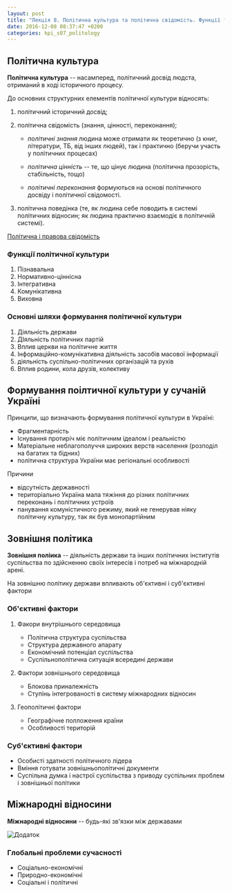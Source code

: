 ```yaml
---
layout: post
title: "Лекція 8. Політична культура та політична свідомість. Функції та шляхи формування політичної культури. Міжнародна політика та безпека. Зовнішня політика України, національні інтереси."
date: 2016-12-08 08:37:47 +0200
categories: kpi_s07_politology
---
```


## Політична культура

**Політична культура** -- насамперед, політичний досвід людста, отриманий в ході історичного процесу.

До основних структурних елементів політичної культури відносять:

1. політичний історичний досвід;
2. політична свідомість (знання, цінності, переконання);
   
   - _політичні знання_ людина може отримати як теоретично (з книг, літератури, ТБ, від інших людей), так і практично (беручи участь у політичних процесах)

   - _політична цінність_ -- те, що цінує людина (політична прозорість, стабільність, тощо)

   - _політичні переконання_ формуються на основі політичного досвіду і політичної свідомості.

3. політична поведінка (те, як людина себе поводить в системі політичних відносин; як людина практично взаємодіє в політичній системі).

<u>Політична і правова свідомість</u>

### Функції політичної культури

1. Пізнавальна
2. Нормативно-ціннісна
3. Інтегративна
4. Комунікативна
5. Виховна

### Основні шляхи формування політичної культури

1. Діяльність держави
2. ДІяльність політичних партій
3. Вплив церкви на політичне життя
4. Інформаційно-комунікативна діяльність засобів масової інформації
5. діяльність суспільно-політичних організацій та рухів
6. Вплив родини, кола друзів, колективу

## Формування поілтичної культури у сучаній Україні

Принципи, що визначають формування політичної культури в Україні:

- Фрагментарність
- Існування протиріч міє політичним ідеалом і реальністю
- Матеріальне неблагополуччя широких верств населення (розподіл на багатих та бідних)
- політична структура України має регіональні особливості

Причини

- відсутність державності
- територіально Україна мала тяжіння до різних політичних переконань і політичних устроїв
- панування комуністичного режиму, який не генерував ніяку політичну культуру, так як був монопартійним

## Зовнішня політика

**Зовнішня поліика** -- діяльність держави та інших політичних інститутів суспільства по здійсненню своїх інтересів і потреб на міжнародній арені.

На зовнішню політику держави впливають об'єктивні і суб'єктивні фактори

### Об'єктивні фактори

1. Факори внутрішнього середовища
   
   - Політична структура суспільства
   - Структура державного апарату
   - Економічний потенціал суспільства
   - Суспільнополітична ситуація всередині держави

2. Фактори зовнішнього середовища

   - Блокова приналежність
   - Ступінь інтегрованості в систему міжнародних відносин

3. Геополітичні фактори

   - Географічне полложення країни
   - Особливості територій

### Cуб'єктивні фактори

- Особисті здатності політичного лідера
- Вміння готувати зовнішньополітичні документи
- Суспільна думка і настрої суспільства з приводу суспільних проблем і зовнішньої політики

## Міжнародні відносини

**Міжнародні відносини** -- будь-які зв'язки між державами

![Додаток](https://pp.vk.me/c636020/v636020122/36e10/nUe3XlZx5zk.jpg)

### Глобальні проблеми сучасності

- Соціально-економічні
- Природно-економічні
- Соціальні і політичні
